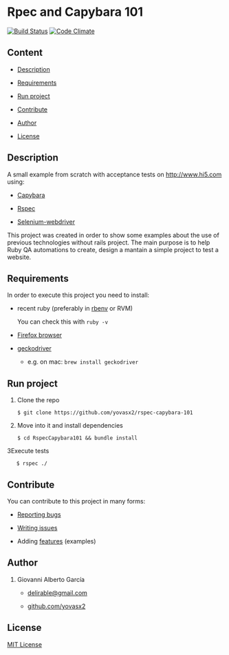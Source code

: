 # Rpec and Capybara 101

[![Build Status](https://travis-ci.org/yovasx2/rspec-capybara-101.svg?branch=master)](https://travis-ci.org/yovasx2/rspec-capybara-101)
[![Code Climate](https://codeclimate.com/github/yovasx2/RspecCapybara101/badges/gpa.svg)](https://codeclimate.com/github/yovasx2/RspecCapybara101)

## Content

* [Description](#description)

* [Requirements](#requirements)

* [Run project](#run-project)

* [Contribute](#contribute)

* [Author](#author)

* [License](#license)

<a name="description"/>

## Description

A small example from scratch with acceptance tests on http://www.hi5.com using:

* [Capybara](https://github.com/jnicklas/capybara)

* [Rspec](https://github.com/rspec/rspec)

* [Selenium-webdriver](https://github.com/SeleniumHQ/selenium/tree/master/rb)

This project was created in order to show some examples about the use of previous technologies without rails project. The main purpose is to help Ruby QA automations to create, design a mantain a simple project to test a website. 

<a name="requirements"/>

## Requirements

In order to execute this project you need to install: 

* recent ruby (preferably in [rbenv](https://github.com/rbenv/rbenv) or RVM)

  You can check this with `ruby -v`

* [Firefox browser](https://www.mozilla.org/en-US/firefox/new/)
* [geckodriver](https://github.com/mozilla/geckodriver)
  * e.g. on mac: `brew install geckodriver`

<a name="run-project"/>

## Run project

1. Clone the repo

       $ git clone https://github.com/yovasx2/rspec-capybara-101

2. Move into it and install dependencies

       $ cd RspecCapybara101 && bundle install

3Execute tests

       $ rspec ./


<a name="contribute"/>

## Contribute

You can contribute to this project in many forms:

* [Reporting bugs](https://github.com/yovasx2/rspec-capybara-101/issues)

* [Writing issues](https://github.com/yovasx2/rspec-capybara-101/issues)

* Adding [features](https://github.com/yovasx2/rspec-capybara-101/pulls) (examples)

<a name="author"/>

## Author

1. Giovanni Alberto García 

    * <a href="mailto:delirable@gmail.com">delirable@gmail.com</a>

    * [github.com/yovasx2](http://github.com/yovasx2)

<a name="license"/>

## License

[MIT License](http://choosealicense.com/licenses/mit/)
